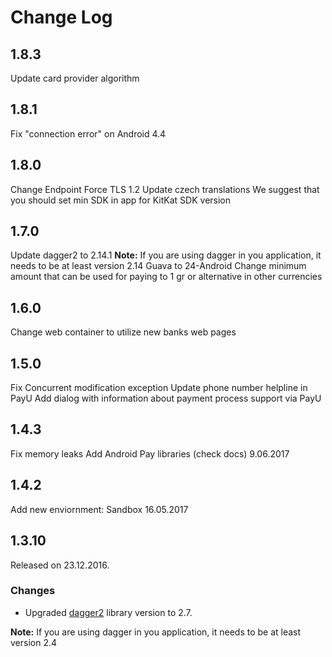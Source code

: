 # Change Log

## 1.8.3
Update card provider algorithm

## 1.8.1
Fix "connection error" on Android 4.4

## 1.8.0
Change Endpoint 
Force TLS 1.2
Update czech translations
We suggest that you should set min SDK in app for KitKat SDK version

## 1.7.0
Update dagger2 to 2.14.1
**Note:** If you are using dagger in you application, it needs to be at least version 2.14
Guava to 24-Android
Change minimum amount that can be used for paying to 1 gr or alternative in other currencies

## 1.6.0
Change web container to utilize new banks web pages

## 1.5.0
Fix Concurrent modification exception
Update phone number helpline in PayU
Add dialog with information about payment process support via PayU 

## 1.4.3
Fix memory leaks
Add Android Pay libraries (check docs)
9.06.2017

## 1.4.2
Add new enviornment: Sandbox
16.05.2017

## 1.3.10
Released on 23.12.2016.

### Changes
- Upgraded [dagger2](https://github.com/google/dagger) library version to 2.7.

**Note:** If you are using dagger in you application, it needs to be at least version 2.4